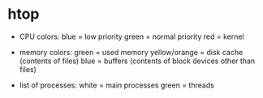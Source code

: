 # htop

- CPU colors:
blue = low priority
green = normal priority
red = kernel

- memory colors:
green = used memory
yellow/orange = disk cache (contents of files)
blue = buffers (contents of block devices other than files)

- list of processes:
white = main processes
green = threads
